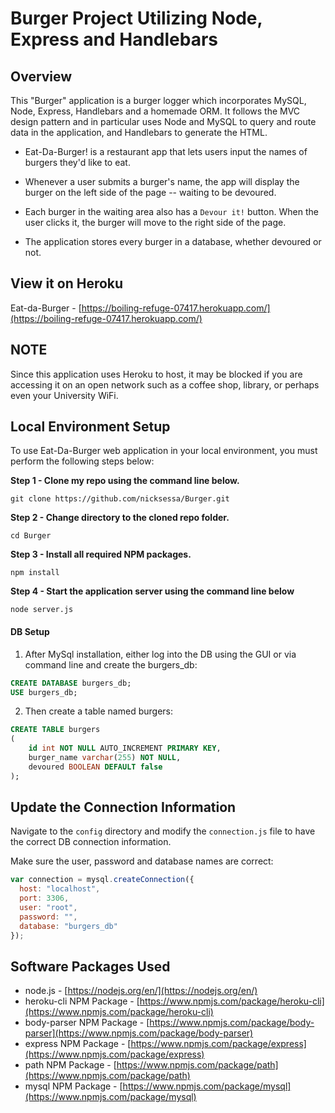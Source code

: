 # Burger Project Utilizing Node, Express and Handlebars

## Overview

This "Burger" application is a burger logger which incorporates MySQL, Node, Express, Handlebars and a homemade ORM. It follows the MVC design pattern and in particular uses Node and MySQL to query and route data in the application, and Handlebars to generate the HTML.

* Eat-Da-Burger! is a restaurant app that lets users input the names of burgers they'd like to eat.

* Whenever a user submits a burger's name, the app will display the burger on the left side of the page -- waiting to be devoured.

* Each burger in the waiting area also has a `Devour it!` button. When the user clicks it, the burger will move to the right side of the page.

* The application stores every burger in a database, whether devoured or not.

## View it on Heroku

Eat-da-Burger - [https://boiling-refuge-07417.herokuapp.com/](https://boiling-refuge-07417.herokuapp.com/)
 
## NOTE

Since this application uses Heroku to host, it may be blocked if you are accessing it on an open network such as a coffee shop, library, or perhaps even your University WiFi. 

## Local Environment Setup

To use Eat-Da-Burger web application in your local environment, you must perform the following steps below:

**Step 1 - Clone my repo using the command line below.**
```
git clone https://github.com/nicksessa/Burger.git
```
**Step 2 - Change directory to the cloned repo folder.**
```
cd Burger
```
**Step 3 - Install all required NPM packages.**
```
npm install
```
**Step 4 - Start the application server using the command line below**
```
node server.js
```

#### DB Setup

1. After MySql installation, either log into the DB using the GUI or via command line and create the burgers_db:

```sql
CREATE DATABASE burgers_db;
USE burgers_db;
```

2. Then create a table named burgers:

```sql
CREATE TABLE burgers
(
	id int NOT NULL AUTO_INCREMENT PRIMARY KEY,
	burger_name varchar(255) NOT NULL,
	devoured BOOLEAN DEFAULT false
);
```

## Update the Connection Information

Navigate to the `config` directory and modify the `connection.js` file to have the correct DB connection information.

Make sure the user, password and database names are correct:

```js
var connection = mysql.createConnection({
  host: "localhost",
  port: 3306,
  user: "root",
  password: "",
  database: "burgers_db"
});

```

## Software Packages Used
- node.js - [https://nodejs.org/en/](https://nodejs.org/en/)
- heroku-cli NPM Package - [https://www.npmjs.com/package/heroku-cli](https://www.npmjs.com/package/heroku-cli)
- body-parser NPM Package - [https://www.npmjs.com/package/body-parser](https://www.npmjs.com/package/body-parser)
- express NPM Package - [https://www.npmjs.com/package/express](https://www.npmjs.com/package/express)
- path NPM Package - [https://www.npmjs.com/package/path](https://www.npmjs.com/package/path)
- mysql NPM Package - [https://www.npmjs.com/package/mysql](https://www.npmjs.com/package/mysql)



